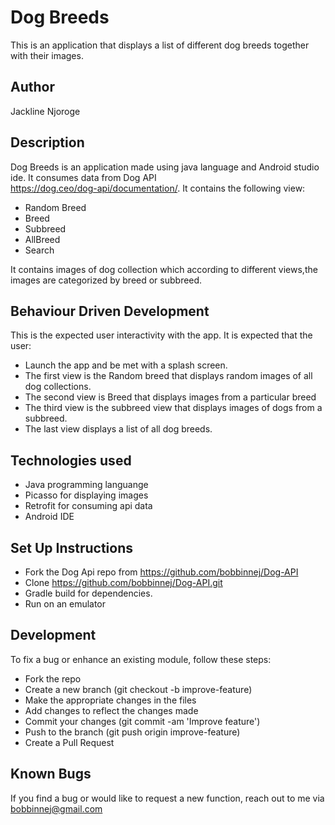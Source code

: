 # Dog Breeds

This is an application that displays a list of different dog breeds together with their images.

## Author
Jackline Njoroge

## Description
Dog Breeds is an application made using java language and Android studio ide. It consumes data from Dog API<br>
https://dog.ceo/dog-api/documentation/. 
It contains the following view:
* Random Breed
* Breed
* Subbreed
* AllBreed
* Search

It contains images of dog collection which according to different views,the images are categorized by breed or subbreed.<br>

## Behaviour Driven Development
This is the expected user interactivity with the app.
It is expected that the user:
* Launch the app and be met with a splash screen.
* The first view is the Random breed that displays random images of all dog collections.
* The second view is Breed that displays images from a particular breed
* The third view is the subbreed view that displays images of dogs from a subbreed.
* The last view  displays a list of all dog breeds.

## Technologies used
* Java programming languange
* Picasso for displaying images
* Retrofit for consuming api data
* Android IDE

## Set Up Instructions
* Fork the Dog Api repo from https://github.com/bobbinnej/Dog-API
* Clone https://github.com/bobbinnej/Dog-API.git
* Gradle build for dependencies.
* Run on an emulator

## Development

To fix a bug or enhance an existing module, follow these steps:
- Fork the repo
- Create a new branch (git checkout -b improve-feature)
- Make the appropriate changes in the files
- Add changes to reflect the changes made
- Commit your changes (git commit -am 'Improve feature')
- Push to the branch (git push origin improve-feature)
- Create a Pull Request


## Known Bugs

If you find a bug or would like to request a new function, reach out to me via bobbinnej@gmail.com


